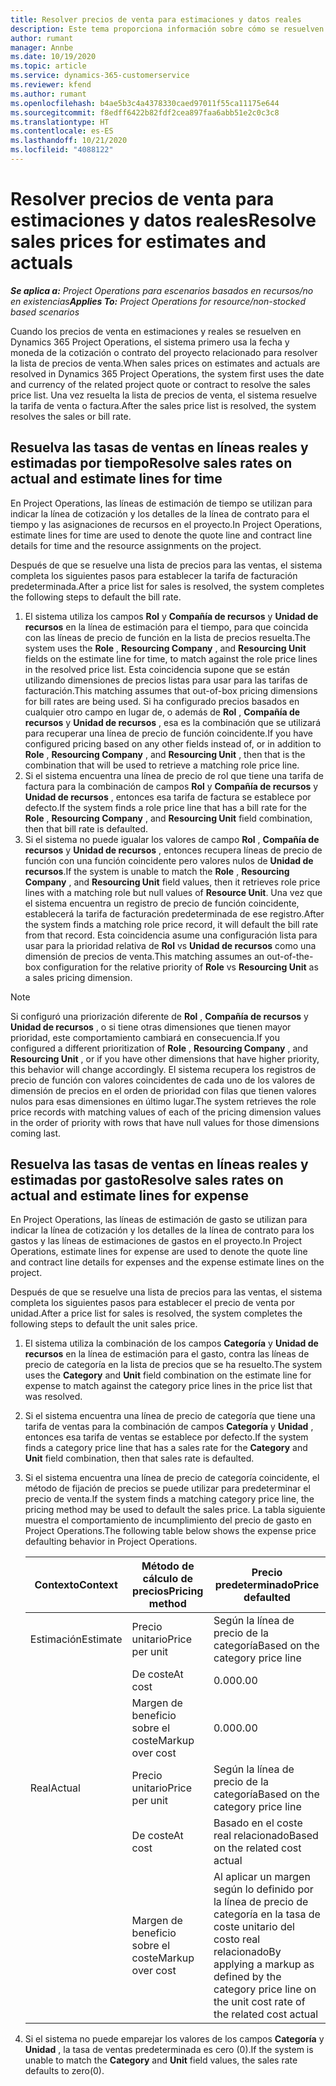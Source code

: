 ```yaml
---
title: Resolver precios de venta para estimaciones y datos reales
description: Este tema proporciona información sobre cómo se resuelven las tarifas de ventas en estimaciones y reales.
author: rumant
manager: Annbe
ms.date: 10/19/2020
ms.topic: article
ms.service: dynamics-365-customerservice
ms.reviewer: kfend
ms.author: rumant
ms.openlocfilehash: b4ae5b3c4a4378330caed97011f55ca11175e644
ms.sourcegitcommit: f8edff6422b82fdf2cea897faa6abb51e2c0c3c8
ms.translationtype: HT
ms.contentlocale: es-ES
ms.lasthandoff: 10/21/2020
ms.locfileid: "4088122"
---
```

# <a name="resolve-sales-prices-for-estimates-and-actuals"></a><span data-ttu-id="ec794-103">Resolver precios de venta para estimaciones y datos reales</span><span class="sxs-lookup"><span data-stu-id="ec794-103">Resolve sales prices for estimates and actuals</span></span>

<span data-ttu-id="ec794-104">_**Se aplica a:** Project Operations para escenarios basados en recursos/no en existencias_</span><span class="sxs-lookup"><span data-stu-id="ec794-104">_**Applies To:** Project Operations for resource/non-stocked based scenarios_</span></span>

<span data-ttu-id="ec794-105">Cuando los precios de venta en estimaciones y reales se resuelven en Dynamics 365 Project Operations, el sistema primero usa la fecha y moneda de la cotización o contrato del proyecto relacionado para resolver la lista de precios de venta.</span><span class="sxs-lookup"><span data-stu-id="ec794-105">When sales prices on estimates and actuals are resolved in Dynamics 365 Project Operations, the system first uses the date and currency of the related project quote or contract to resolve the sales price list.</span></span> <span data-ttu-id="ec794-106">Una vez resuelta la lista de precios de venta, el sistema resuelve la tarifa de venta o factura.</span><span class="sxs-lookup"><span data-stu-id="ec794-106">After the sales price list is resolved, the system resolves the sales or bill rate.</span></span>

## <a name="resolve-sales-rates-on-actual-and-estimate-lines-for-time"></a><span data-ttu-id="ec794-107">Resuelva las tasas de ventas en líneas reales y estimadas por tiempo</span><span class="sxs-lookup"><span data-stu-id="ec794-107">Resolve sales rates on actual and estimate lines for time</span></span>

<span data-ttu-id="ec794-108">En Project Operations, las líneas de estimación de tiempo se utilizan para indicar la línea de cotización y los detalles de la línea de contrato para el tiempo y las asignaciones de recursos en el proyecto.</span><span class="sxs-lookup"><span data-stu-id="ec794-108">In Project Operations, estimate lines for time are used to denote the quote line and contract line details for time and the resource assignments on the project.</span></span>

<span data-ttu-id="ec794-109">Después de que se resuelve una lista de precios para las ventas, el sistema completa los siguientes pasos para establecer la tarifa de facturación predeterminada.</span><span class="sxs-lookup"><span data-stu-id="ec794-109">After a price list for sales is resolved, the system completes the following steps to default the bill rate.</span></span>

1. <span data-ttu-id="ec794-110">El sistema utiliza los campos **Rol** y **Compañía de recursos** y **Unidad de recursos** en la línea de estimación para el tiempo, para que coincida con las líneas de precio de función en la lista de precios resuelta.</span><span class="sxs-lookup"><span data-stu-id="ec794-110">The system uses the **Role** , **Resourcing Company** , and **Resourcing Unit** fields on the estimate line for time, to match against the role price lines in the resolved price list.</span></span> <span data-ttu-id="ec794-111">Esta coincidencia supone que se están utilizando dimensiones de precios listas para usar para las tarifas de facturación.</span><span class="sxs-lookup"><span data-stu-id="ec794-111">This matching assumes that out-of-box pricing dimensions for bill rates are being used.</span></span> <span data-ttu-id="ec794-112">Si ha configurado precios basados en cualquier otro campo en lugar de, o además de **Rol** , **Compañía de recursos** y **Unidad de recursos** , esa es la combinación que se utilizará para recuperar una línea de precio de función coincidente.</span><span class="sxs-lookup"><span data-stu-id="ec794-112">If you have configured pricing based on any other fields instead of, or in addition to **Role** , **Resourcing Company** , and **Resourcing Unit** , then that is the combination that will be used to retrieve a matching role price line.</span></span>
2. <span data-ttu-id="ec794-113">Si el sistema encuentra una línea de precio de rol que tiene una tarifa de factura para la combinación de campos **Rol** y **Compañía de recursos** y **Unidad de recursos** , entonces esa tarifa de factura se establece por defecto.</span><span class="sxs-lookup"><span data-stu-id="ec794-113">If the system finds a role price line that has a bill rate for the **Role** , **Resourcing Company** , and **Resourcing Unit** field combination, then that bill rate is defaulted.</span></span>
3. <span data-ttu-id="ec794-114">Si el sistema no puede igualar los valores de campo **Rol** , **Compañía de recursos** y **Unidad de recursos** , entonces recupera líneas de precio de función con una función coincidente pero valores nulos de **Unidad de recursos**.</span><span class="sxs-lookup"><span data-stu-id="ec794-114">If the system is unable to match the **Role** , **Resourcing Company** , and **Resourcing Unit** field values, then it retrieves role price lines with a matching role but null values of **Resource Unit**.</span></span> <span data-ttu-id="ec794-115">Una vez que el sistema encuentra un registro de precio de función coincidente, establecerá la tarifa de facturación predeterminada de ese registro.</span><span class="sxs-lookup"><span data-stu-id="ec794-115">After the system finds a matching role price record, it will default the bill rate from that record.</span></span> <span data-ttu-id="ec794-116">Esta coincidencia asume una configuración lista para usar para la prioridad relativa de **Rol** vs **Unidad de recursos** como una dimensión de precios de venta.</span><span class="sxs-lookup"><span data-stu-id="ec794-116">This matching assumes an out-of-the-box configuration for the relative priority of **Role** vs **Resourcing Unit** as a sales pricing dimension.</span></span>

> [!NOTE]
> <span data-ttu-id="ec794-117">Si configuró una priorización diferente de **Rol** , **Compañía de recursos** y **Unidad de recursos** , o si tiene otras dimensiones que tienen mayor prioridad, este comportamiento cambiará en consecuencia.</span><span class="sxs-lookup"><span data-stu-id="ec794-117">If you configured a different prioritization of **Role** , **Resourcing Company** , and **Resourcing Unit** , or if you have other dimensions that have higher priority, this behavior will change accordingly.</span></span> <span data-ttu-id="ec794-118">El sistema recupera los registros de precio de función con valores coincidentes de cada uno de los valores de dimensión de precios en el orden de prioridad con filas que tienen valores nulos para esas dimensiones en último lugar.</span><span class="sxs-lookup"><span data-stu-id="ec794-118">The system retrieves the role price records with matching values of each of the pricing dimension values in the order of priority with rows that have null values for those dimensions coming last.</span></span>

## <a name="resolve-sales-rates-on-actual-and-estimate-lines-for-expense"></a><span data-ttu-id="ec794-119">Resuelva las tasas de ventas en líneas reales y estimadas por gasto</span><span class="sxs-lookup"><span data-stu-id="ec794-119">Resolve sales rates on actual and estimate lines for expense</span></span>

<span data-ttu-id="ec794-120">En Project Operations, las líneas de estimación de gasto se utilizan para indicar la línea de cotización y los detalles de la línea de contrato para los gastos y las líneas de estimaciones de gastos en el proyecto.</span><span class="sxs-lookup"><span data-stu-id="ec794-120">In Project Operations, estimate lines for expense are used to denote the quote line and contract line details for expenses and the expense estimate lines on the project.</span></span>

<span data-ttu-id="ec794-121">Después de que se resuelve una lista de precios para las ventas, el sistema completa los siguientes pasos para establecer el precio de venta por unidad.</span><span class="sxs-lookup"><span data-stu-id="ec794-121">After a price list for sales is resolved, the system completes the following steps to default the unit sales price.</span></span>

1. <span data-ttu-id="ec794-122">El sistema utiliza la combinación de los campos **Categoría** y **Unidad de recursos** en la línea de estimación para el gasto, contra las líneas de precio de categoría en la lista de precios que se ha resuelto.</span><span class="sxs-lookup"><span data-stu-id="ec794-122">The system uses the **Category** and **Unit** field combination on the estimate line for expense to match against the category price lines in the price list that was resolved.</span></span>
2. <span data-ttu-id="ec794-123">Si el sistema encuentra una línea de precio de categoría que tiene una tarifa de ventas para la combinación de campos **Categoría** y **Unidad** , entonces esa tarifa de ventas se establece por defecto.</span><span class="sxs-lookup"><span data-stu-id="ec794-123">If the system finds a category price line that has a sales rate for the **Category** and **Unit** field combination, then that sales rate is defaulted.</span></span>
3. <span data-ttu-id="ec794-124">Si el sistema encuentra una línea de precio de categoría coincidente, el método de fijación de precios se puede utilizar para predeterminar el precio de venta.</span><span class="sxs-lookup"><span data-stu-id="ec794-124">If the system finds a matching category price line, the pricing method may be used to default the sales price.</span></span> <span data-ttu-id="ec794-125">La tabla siguiente muestra el comportamiento de incumplimiento del precio de gasto en Project Operations.</span><span class="sxs-lookup"><span data-stu-id="ec794-125">The following table below shows the expense price defaulting behavior in Project Operations.</span></span>

    | <span data-ttu-id="ec794-126">Contexto</span><span class="sxs-lookup"><span data-stu-id="ec794-126">Context</span></span> | <span data-ttu-id="ec794-127">Método de cálculo de precios</span><span class="sxs-lookup"><span data-stu-id="ec794-127">Pricing method</span></span> | <span data-ttu-id="ec794-128">Precio predeterminado</span><span class="sxs-lookup"><span data-stu-id="ec794-128">Price defaulted</span></span> |
    | --- | --- | --- |
    | <span data-ttu-id="ec794-129">Estimación</span><span class="sxs-lookup"><span data-stu-id="ec794-129">Estimate</span></span> | <span data-ttu-id="ec794-130">Precio unitario</span><span class="sxs-lookup"><span data-stu-id="ec794-130">Price per unit</span></span> | <span data-ttu-id="ec794-131">Según la línea de precio de la categoría</span><span class="sxs-lookup"><span data-stu-id="ec794-131">Based on the category price line</span></span> |
    | &nbsp; | <span data-ttu-id="ec794-132">De coste</span><span class="sxs-lookup"><span data-stu-id="ec794-132">At cost</span></span> | <span data-ttu-id="ec794-133">0.00</span><span class="sxs-lookup"><span data-stu-id="ec794-133">0.00</span></span> |
    | &nbsp; | <span data-ttu-id="ec794-134">Margen de beneficio sobre el coste</span><span class="sxs-lookup"><span data-stu-id="ec794-134">Markup over cost</span></span> | <span data-ttu-id="ec794-135">0.00</span><span class="sxs-lookup"><span data-stu-id="ec794-135">0.00</span></span> |
    | <span data-ttu-id="ec794-136">Real</span><span class="sxs-lookup"><span data-stu-id="ec794-136">Actual</span></span> | <span data-ttu-id="ec794-137">Precio unitario</span><span class="sxs-lookup"><span data-stu-id="ec794-137">Price per unit</span></span> | <span data-ttu-id="ec794-138">Según la línea de precio de la categoría</span><span class="sxs-lookup"><span data-stu-id="ec794-138">Based on the category price line</span></span> |
    | &nbsp; | <span data-ttu-id="ec794-139">De coste</span><span class="sxs-lookup"><span data-stu-id="ec794-139">At cost</span></span> | <span data-ttu-id="ec794-140">Basado en el coste real relacionado</span><span class="sxs-lookup"><span data-stu-id="ec794-140">Based on the related cost actual</span></span> |
    | &nbsp; | <span data-ttu-id="ec794-141">Margen de beneficio sobre el coste</span><span class="sxs-lookup"><span data-stu-id="ec794-141">Markup over cost</span></span> | <span data-ttu-id="ec794-142">Al aplicar un margen según lo definido por la línea de precio de categoría en la tasa de coste unitario del costo real relacionado</span><span class="sxs-lookup"><span data-stu-id="ec794-142">By applying a markup as defined by the category price line on the unit cost rate of the related cost actual</span></span> |

4. <span data-ttu-id="ec794-143">Si el sistema no puede emparejar los valores de los campos **Categoría** y **Unidad** , la tasa de ventas predeterminada es cero (0).</span><span class="sxs-lookup"><span data-stu-id="ec794-143">If the system is unable to match the **Category** and **Unit** field values, the sales rate defaults to zero(0).</span></span>
